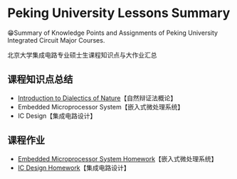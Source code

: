 # Peking University Lessons Summary

😁Summary of Knowledge Points and Assignments of Peking University Integrated Circuit Major Courses.

北京大学集成电路专业硕士生课程知识点与大作业汇总



## 课程知识点总结

- [Introduction to Dialectics of Nature](./Introduction_to_Dialectics_of_Nature/README.md)【自然辩证法概论】
- Embedded Microprocessor System【嵌入式微处理系统】
- IC Design【集成电路设计】



## 课程作业

- [Embedded Microprocessor System Homework](https://github.com/JackHCC/Embedded-Microprocessor-System-Homework)【嵌入式微处理系统】
- [IC Design Homework](https://github.com/JackHCC/Digital-Integrated-Circuit-Design)【集成电路设计】

